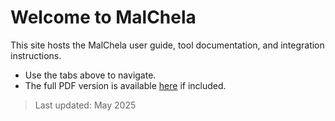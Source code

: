 # Welcome to MalChela

This site hosts the MalChela user guide, tool documentation, and integration instructions.

- Use the tabs above to navigate.
- The full PDF version is available [here](user-guide.pdf) if included.

> Last updated: May 2025
